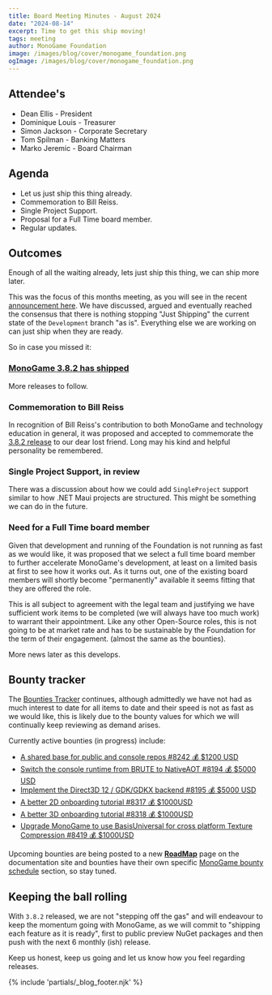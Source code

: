 ```yaml
---
title: Board Meeting Minutes - August 2024
date: "2024-08-14"
excerpt: Time to get this ship moving!
tags: meeting
author: MonoGame Foundation
image: /images/blog/cover/monogame_foundation.png
ogImage: /images/blog/cover/monogame_foundation.png
---
```


## Attendee's

- Dean Ellis - President
- Dominique Louis - Treasurer
- Simon Jackson - Corporate Secretary
- Tom Spilman - Banking Matters
- Marko Jeremic - Board Chairman

## Agenda

- Let us just ship this thing already.
- Commemoration to Bill Reiss.
- Single Project Support.
- Proposal for a Full Time board member.
- Regular updates.

## Outcomes

Enough of all the waiting already, lets just ship this thing, we can ship more later.

This was the focus of this months meeting, as you will see in the recent [announcement here](./2024-08-16-monogame-382.md).  We have discussed, argued and eventually reached the consensus that there is nothing stopping "Just Shipping" the current state of the `Development` branch "as is".  Everything else we are working on can just ship when they are ready.

So in case you missed it:

### [MonoGame 3.8.2 has shipped](./2024-08-16-monogame-382.md)

More releases to follow.

### Commemoration to Bill Reiss

In recognition of Bill Reiss's contribution to both MonoGame and technology education in general, it was proposed and accepted to commemorate the [3.8.2 release](./2024-08-16-monogame-382.md) to our dear lost friend.  Long may his kind and helpful personality be remembered.

### Single Project Support, in review

There was a discussion about how we could add `SingleProject` support similar to how .NET Maui projects are structured. This might be something we can do in the future.

### Need for a Full Time board member

Given that development and running of the Foundation is not running as fast as we would like, it was proposed that we select a full time board member to further accelerate MonoGame's development, at least on a limited basis at first to see how it works out.  As it turns out, one of the existing board members will shortly become "permanently" available it seems fitting that they are offered the role.

This is all subject to agreement with the legal team and justifying we have sufficient work items to be completed (we will always have too much work) to warrant their appointment.  Like any other Open-Source roles, this is not going to be at market rate and has to be sustainable by the Foundation for the term of their engagement. (almost the same as the bounties).

More news later as this develops.

## Bounty tracker

The [Bounties Tracker](https://github.com/MonoGame/MonoGame/issues/8120) continues, although admittedly we have not had as much interest to date for all items to date and their speed is not as fast as we would like, this is likely due to the bounty values for which we will continually keep reviewing as demand arises.

Currently active bounties (in progress) include:

- [A shared base for public and console repos #8242 💰 $1200 USD](https://github.com/MonoGame/MonoGame/issues/8242)
- [Switch the console runtime from BRUTE to NativeAOT #8194 💰 $5000 USD](https://github.com/MonoGame/MonoGame/issues/8194)
- [Implement the Direct3D 12 / GDK/GDKX backend #8195 💰 $5000 USD](https://github.com/MonoGame/MonoGame/issues/8195)
- [A better 2D onboarding tutorial #8317 💰 $1000USD](https://github.com/MonoGame/MonoGame/issues/8317)
- [A better 3D onboarding tutorial #8318 💰 $1000USD](https://github.com/MonoGame/MonoGame/issues/8318)
- [Upgrade MonoGame to use BasisUniversal for cross platform Texture Compression #8419 💰 $1000USD](https://github.com/MonoGame/MonoGame/issues/8419)

Upcoming bounties are being posted to a new [**RoadMap**](https://docs.monogame.net/roadmap/) page on the documentation site and bounties have their own specific [MonoGame bounty schedule](https://docs.monogame.net/roadmap/#monogame-bounty-schedule) section, so stay tuned.

## Keeping the ball rolling

With `3.8.2` released, we are not "stepping off the gas" and will endeavour to keep the momentum going with MonoGame, as we will commit to "shipping each feature as it is ready", first to public preview NuGet packages and then push with the next 6 monthly (ish) release.

Keep us honest, keep us going and let us know how you feel regarding releases.

{% include 'partials/_blog_footer.njk' %}
